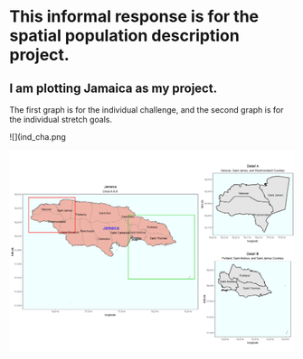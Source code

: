 
# This informal response is for the spatial population description project. 

## I am plotting Jamaica as my project.

The first graph is for the individual challenge, and the second graph is for the individual stretch goals.

![](ind_cha.png

![](str_goals.png)


